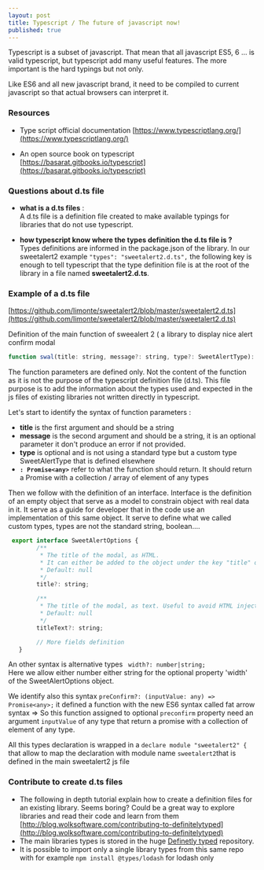 ```yaml
---
layout: post
title: Typescript / The future of javascript now!
published: true
---
```


Typescript is a subset of javascript. That mean that all javascript ES5, 6 ... is valid typescript, but typescript add many useful features. The more important is the hard typings but not only.

Like ES6 and all new javascript brand, it need to be compiled to current javascript so that actual browsers can interpret it.

### Resources

* Type script official documentation
[https://www.typescriptlang.org/](https://www.typescriptlang.org/)

* An open source book on typescript
[https://basarat.gitbooks.io/typescript](https://basarat.gitbooks.io/typescript)

###  Questions about d.ts file

* **what is a d.ts files** :   
A d.ts file is a definition file created to make available typings for libraries that do not use typescript.

* **how typescript know where the types definition the d.ts file is ?**    
Types definitions are informed in the package.json of the library.
In our sweetalert2 example
`"types": "sweetalert2.d.ts",` the following key is enough to tell typescript that the type definition file is at the root of the library in a file named **sweetalert2.d.ts**.

### Example of a d.ts file

[https://github.com/limonte/sweetalert2/blob/master/sweetalert2.d.ts](https://github.com/limonte/sweetalert2/blob/master/sweetalert2.d.ts)

Definition of the main function of sweealert 2 ( a library to display nice alert confirm modal

```js
function swal(title: string, message?: string, type?: SweetAlertType): Promise<any>;
```

The function parameters are defined only. Not the content of the function as it is not the purpose of the typescript definition file (d.ts). This file purpose is to add the information about the types used and expected in the js files of existing libraries not written directly in typescript.

Let's start to identify the syntax of function parameters :

* **title** is the first argument and should be a string
* **message** is the second argument and should be a string, it is an optional parameter it don't produce an error if not provided.
* **type** is optional and is not using a standard type but a custom type SweetAlertType that is defined elsewhere
* **`: Promise<any>`** refer to what the function should return. It should return a Promise with a collection / array of element of any types

Then we follow with the definition of an interface. Interface is the definition of an empty object that serve as a model to constrain object with real data in it. It serve as a guide for developer that in the code use an implementation of this same object. It serve to define what we called custom types, types are not the standard string, boolean....


```js
 export interface SweetAlertOptions {
        /**
         * The title of the modal, as HTML.
         * It can either be added to the object under the key "title" or passed as the first parameter of the function.
         * Default: null
         */
        title?: string;

        /**
         * The title of the modal, as text. Useful to avoid HTML injection.
         * Default: null
         */
        titleText?: string;

        // More fields definition
   }
```

 An other syntax is alternative types
 ` width?: number|string;`  
 Here we allow either number either string for the optional property 'width' of the SweetAlertOptions object.


 We identify also this syntax
`preConfirm?: (inputValue: any) => Promise<any>;`
it defined a function with the new ES6 syntax called fat arrow syntax =>
So this function assigned to optional `preconfirm` property need an argument `inputValue` of any type
that return a promise with a collection of element of any type.

All this types declaration is wrapped in a
`declare module "sweetalert2" {`  
that allow to map the declaration with module name `sweetalert2`that is defined in the main sweetalert2 js file

### Contribute to create d.ts files

* The following in depth tutorial explain how to create a definition files for an existing library. Seems boring? Could be a great way to explore libraries and read their code and learn from them [http://blog.wolksoftware.com/contributing-to-definitelytyped](http://blog.wolksoftware.com/contributing-to-definitelytyped)
* The main libraries types is stored in the huge [Definetly typed](https://github.com/DefinitelyTyped/DefinitelyTyped) repository. 
* It is possible to import only a single library types from this same repo with for example `npm install @types/lodash` for lodash only
